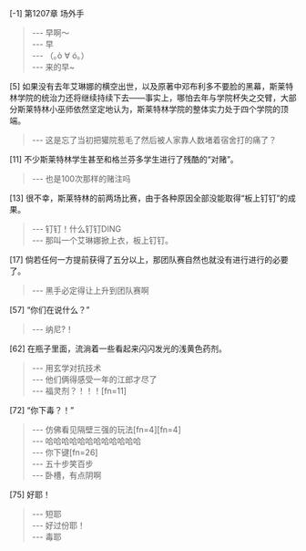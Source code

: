 
[-1] 第1207章 场外手
>--- 早啊～<br>
>--- 早<br>
>--- （｡ò ∀ ó｡）<br>
>--- 来的早~<br>

[5] 如果没有去年艾琳娜的横空出世，以及原著中邓布利多不要脸的黑幕，斯莱特林学院的统治力还将继续持续下去——事实上，哪怕去年与学院杯失之交臂，大部分斯莱特林小巫师依然坚定地认为，斯莱特林学院的整体实力处于四个学院的顶端。
>--- 这是忘了当初把獾院惹毛了然后被人家靠人数堵着宿舍打的痛了？<br>

[11] 不少斯莱特林学生甚至和格兰芬多学生进行了残酷的“对赌”。
>--- 也是100次那样的赌注吗<br>

[13] 很不幸，斯莱特林的前两场比赛，由于各种原因全部没能取得“板上钉钉”的成果。
>--- 钉钉！什么钉钉DING<br>
>--- 那叫一个艾琳娜掀上衣，板上钉钉。<br>

[17] 倘若任何一方提前获得了五分以上，那团队赛自然也就没有进行进行的必要了。
>--- 黑手必定得让上升到团队赛啊<br>

[57] “你们在说什么？”
>--- 纳尼?！<br>

[62] 在瓶子里面，流淌着一些看起来闪闪发光的浅黄色药剂。
>--- 用玄学对抗技术<br>
>--- 他们俩得感受一年的江郎才尽了<br>
>--- 福灵剂？！！！[fn=11]<br>

[72] “你下毒？！”
>--- 仿佛看见隔壁三强的玩法[fn=4][fn=4]<br>
>--- 哈哈哈哈哈哈哈哈哈哈哈哈<br>
>--- 你下键[fn=26]<br>
>--- 五十步笑百步<br>
>--- 卧槽，有点阴啊<br>

[75] 好耶！
>--- 短耶<br>
>--- 好过份耶！<br>
>--- 毒耶<br>
